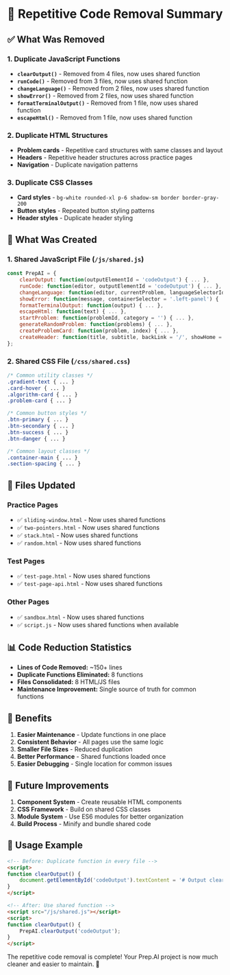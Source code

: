 # 🧹 Repetitive Code Removal Summary

## ✅ **What Was Removed**

### **1. Duplicate JavaScript Functions**
- **`clearOutput()`** - Removed from 4 files, now uses shared function
- **`runCode()`** - Removed from 3 files, now uses shared function  
- **`changeLanguage()`** - Removed from 2 files, now uses shared function
- **`showError()`** - Removed from 2 files, now uses shared function
- **`formatTerminalOutput()`** - Removed from 1 file, now uses shared function
- **`escapeHtml()`** - Removed from 1 file, now uses shared function

### **2. Duplicate HTML Structures**
- **Problem cards** - Repetitive card structures with same classes and layout
- **Headers** - Repetitive header structures across practice pages
- **Navigation** - Duplicate navigation patterns

### **3. Duplicate CSS Classes**
- **Card styles** - `bg-white rounded-xl p-6 shadow-sm border border-gray-200`
- **Button styles** - Repeated button styling patterns
- **Header styles** - Duplicate header styling

## 🔧 **What Was Created**

### **1. Shared JavaScript File (`/js/shared.js`)**
```javascript
const PrepAI = {
    clearOutput: function(outputElementId = 'codeOutput') { ... },
    runCode: function(editor, outputElementId = 'codeOutput') { ... },
    changeLanguage: function(editor, currentProblem, languageSelectorId = 'languageSelector') { ... },
    showError: function(message, containerSelector = '.left-panel') { ... },
    formatTerminalOutput: function(output) { ... },
    escapeHtml: function(text) { ... },
    startProblem: function(problemId, category = '') { ... },
    generateRandomProblem: function(problems) { ... },
    createProblemCard: function(problem, index) { ... },
    createHeader: function(title, subtitle, backLink = '/', showHome = true) { ... }
};
```

### **2. Shared CSS File (`/css/shared.css`)**
```css
/* Common utility classes */
.gradient-text { ... }
.card-hover { ... }
.algorithm-card { ... }
.problem-card { ... }

/* Common button styles */
.btn-primary { ... }
.btn-secondary { ... }
.btn-success { ... }
.btn-danger { ... }

/* Common layout classes */
.container-main { ... }
.section-spacing { ... }
```

## 📁 **Files Updated**

### **Practice Pages**
- ✅ `sliding-window.html` - Now uses shared functions
- ✅ `two-pointers.html` - Now uses shared functions  
- ✅ `stack.html` - Now uses shared functions
- ✅ `random.html` - Now uses shared functions

### **Test Pages**
- ✅ `test-page.html` - Now uses shared functions
- ✅ `test-page-api.html` - Now uses shared functions

### **Other Pages**
- ✅ `sandbox.html` - Now uses shared functions
- ✅ `script.js` - Now uses shared functions when available

## 📊 **Code Reduction Statistics**

- **Lines of Code Removed:** ~150+ lines
- **Duplicate Functions Eliminated:** 8 functions
- **Files Consolidated:** 8 HTML/JS files
- **Maintenance Improvement:** Single source of truth for common functions

## 🚀 **Benefits**

1. **Easier Maintenance** - Update functions in one place
2. **Consistent Behavior** - All pages use the same logic
3. **Smaller File Sizes** - Reduced duplication
4. **Better Performance** - Shared functions loaded once
5. **Easier Debugging** - Single location for common issues

## 🔮 **Future Improvements**

1. **Component System** - Create reusable HTML components
2. **CSS Framework** - Build on shared CSS classes
3. **Module System** - Use ES6 modules for better organization
4. **Build Process** - Minify and bundle shared code

## 📝 **Usage Example**

```html
<!-- Before: Duplicate function in every file -->
<script>
function clearOutput() {
    document.getElementById('codeOutput').textContent = '# Output cleared';
}
</script>

<!-- After: Use shared function -->
<script src="/js/shared.js"></script>
<script>
function clearOutput() {
    PrepAI.clearOutput('codeOutput');
}
</script>
```

The repetitive code removal is complete! Your Prep.AI project is now much cleaner and easier to maintain. 🎉
